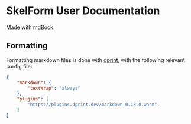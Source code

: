 # SkelForm User Documentation

Made with [mdBook](https://github.com/rust-lang/mdBook).

## Formatting

Formatting markdown files is done with [dprint](https://dprint.dev/), with the
following relevant config file:

````json
{
    "markdown": {
        "textWrap": "always"
    },
    "plugins": [
        "https://plugins.dprint.dev/markdown-0.18.0.wasm",
    ]
}
````
